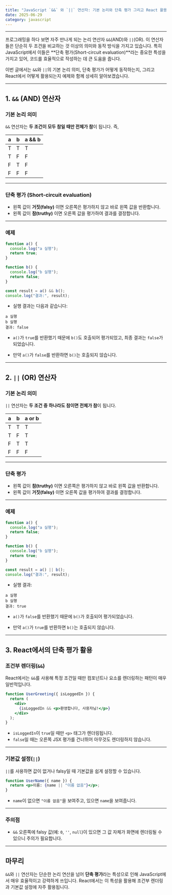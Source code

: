 ```yaml
---
title: "JavaScript `&&` 와 `||` 연산자: 기본 논리와 단축 평가 그리고 React 활용법"
date: 2025-06-29
category: javascript
---
```



---

프로그래밍을 하다 보면 자주 만나게 되는 논리 연산자 `&&`(AND)와 `||`(OR). 이 연산자들은 단순히 두 조건을 비교하는 것 이상의 의미와 동작 방식을 가지고 있습니다. 특히 JavaScript에서 이들은 \*\*단축 평가(Short-circuit evaluation)\*\*라는 중요한 특성을 가지고 있어, 코드를 효율적으로 작성하는 데 큰 도움을 줍니다.

이번 글에서는 `&&`와 `||`의 기본 논리 의미, 단축 평가가 어떻게 동작하는지, 그리고 React에서 어떻게 활용되는지 예제와 함께 상세히 알아보겠습니다.

---

## 1. `&&` (AND) 연산자

### 기본 논리 의미

`&&` 연산자는 **두 조건이 모두 참일 때만 전체가 참**이 됩니다. 즉,

| a | b | a && b |
| - | - | ------ |
| T | T | T      |
| T | F | F      |
| F | T | F      |
| F | F | F      |

---

### 단축 평가 (Short-circuit evaluation)

* 왼쪽 값이 **거짓(falsy)** 이면 오른쪽은 평가하지 않고 바로 왼쪽 값을 반환합니다.
* 왼쪽 값이 **참(truthy)** 이면 오른쪽 값을 평가하여 결과를 결정합니다.

---

### 예제

```javascript
function a() {
  console.log("a 실행");
  return true;
}

function b() {
  console.log("b 실행");
  return false;
}

const result = a() && b();
console.log("결과:", result);
```

* 실행 결과는 다음과 같습니다:

```
a 실행
b 실행
결과: false
```

* `a()`가 `true`를 반환했기 때문에 `b()`도 호출되어 평가되었고, 최종 결과는 `false`가 되었습니다.

* 만약 `a()`가 `false`를 반환하면 `b()`는 호출되지 않습니다.

---

## 2. `||` (OR) 연산자

### 기본 논리 의미

`||` 연산자는 **두 조건 중 하나라도 참이면 전체가 참**이 됩니다.

| a | b | a or b |
|---|---|---------|
| T | T | T       |
| T | F | T       |
| F | T | T       |
| F | F | F       |

---

### 단축 평가

* 왼쪽 값이 **참(truthy)** 이면 오른쪽은 평가하지 않고 바로 왼쪽 값을 반환합니다.
* 왼쪽 값이 **거짓(falsy)** 이면 오른쪽 값을 평가하여 결과를 결정합니다.

---

### 예제

```javascript
function a() {
  console.log("a 실행");
  return false;
}

function b() {
  console.log("b 실행");
  return true;
}

const result = a() || b();
console.log("결과:", result);
```

* 실행 결과:

```
a 실행
b 실행
결과: true
```

* `a()`가 `false`를 반환했기 때문에 `b()`가 호출되어 평가되었습니다.

* 만약 `a()`가 `true`를 반환하면 `b()`는 호출되지 않습니다.

---

## 3. React에서의 단축 평가 활용

### 조건부 렌더링(`&&`)

React에서는 `&&`를 사용해 특정 조건일 때만 컴포넌트나 요소를 렌더링하는 패턴이 매우 일반적입니다.

```jsx
function UserGreeting({ isLoggedIn }) {
  return (
    <div>
      {isLoggedIn && <p>환영합니다, 사용자님!</p>}
    </div>
  );
}
```

* `isLoggedIn`이 `true`일 때만 `<p>` 태그가 렌더링됩니다.
* `false`일 때는 오른쪽 JSX 평가를 건너뛰어 아무것도 렌더링하지 않습니다.

---

### 기본값 설정(`||`)

`||`를 사용하면 값이 없거나 falsy일 때 기본값을 쉽게 설정할 수 있습니다.

```jsx
function UserName({ name }) {
  return <p>이름: {name || "이름 없음"}</p>;
}
```

* `name`이 없으면 `"이름 없음"`을 보여주고, 있으면 `name`을 보여줍니다.

---

### 주의점

* `&&` 오른쪽에 falsy 값(예: `0`, `''`, `null`)이 있으면 그 값 자체가 화면에 렌더링될 수 있으니 주의가 필요합니다.

---

## 마무리

`&&`와 `||` 연산자는 단순한 논리 연산을 넘어 **단축 평가**라는 특성으로 인해 JavaScript에서 매우 효율적이고 강력하게 쓰입니다. React에서는 이 특성을 활용해 조건부 렌더링과 기본값 설정에 자주 활용됩니다.


